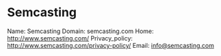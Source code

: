 
# Semcasting

Name: Semcasting
Domain: semcasting.com
Home: http://www.semcasting.com/
Privacy_policy: http://www.semcasting.com/privacy-policy/
Email: info@semcasting.com
